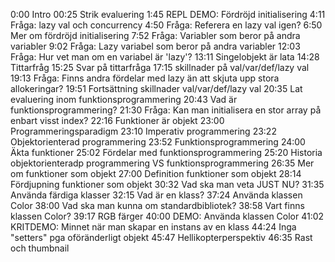 0:00 Intro
00:25 Strik evaluering
1:45 REPL DEMO: Fördröjd initialisering
4:11 Fråga: lazy val och concurrency
4:50 Fråga: Referera en lazy val igen?
6:50 Mer om fördröjd initialisering
7:52 Fråga: Variabler som beror på andra variabler
9:02 Fråga: Lazy variabel som beror på andra variabler
12:03 Fråga: Hur vet man om en variabel är 'lazy'?
13:11 Singelobjekt är lata
14:28 Tittarfråg
15:25 Svar på tittarfråga
17:15 skillnader på val/var/def/lazy val
19:13 Fråga: Finns andra fördelar med lazy än att skjuta upp stora allokeringar?
19:51 Fortsättning skillnader val/var/def/lazy val
20:35 Lat evaluering inom funktionsprogrammering
20:43 Vad är funktionsprogrammering?
21:30 Fråga: Kan man initialisera en stor array på enbart visst index?
22:16 Funktioner är objekt
23:00 Programmeringsparadigm
23:10 Imperativ programmering
23:22 Objektorienterad programmering
23:52 Funktionsprogrammering
24:00 Äkta funktioner
25:02 Fördelar med funktionsprogrammering
25:20 Historia objektorienteradp programmering VS funktionsprogrammering
26:35 Mer om funktioner som objekt
27:00 Definition funktioner som objekt
28:14 Fördjupning funktioner som objekt
30:32 Vad ska man veta JUST NU?
31:35 Använda färdiga klasser
32:15 Vad är en klass?
37:24 Använda klassen Color
38:00 Vad ska man kunna om standardbibliotek?
38:58 Vart finns klassen Color?
39:17 RGB färger
40:00 DEMO: Använda klassen Color
41:02 KRITDEMO: Minnet när man skapar en instans av en klass
44:24 Inga "setters" pga oföränderligt objekt
45:47 Hellikopterperspektiv
46:35 Rast och thumbnail
